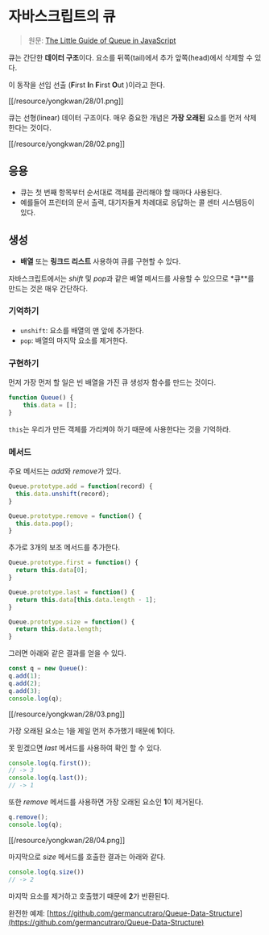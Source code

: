 # 자바스크립트의 큐

> 원문: [The Little Guide of Queue in JavaScript](https://hackernoon.com/the-little-guide-of-queue-in-javascript-4f67e79260d9)

큐는 간단한 **데이터 구조**이다. 요소를 뒤쪽(tail)에서 추가 앞쪽(head)에서 삭제할 수 있다.

이 동작을 선입 선출 (**F**irst **I**n **F**irst **O**ut )이라고 한다.

[[/resource/yongkwan/28/01.png]]

큐는 선형(linear) 데이터 구조이다. 매우 중요한 개념은 **가장 오래된** 요소를 먼저 삭제한다는 것이다.

[[/resource/yongkwan/28/02.png]]

## 응용

-   큐는 첫 번째 항목부터 순서대로 객체를 관리해야 할 때마다 사용된다.
-   예를들어 프린터의 문서 출력, 대기자들게 차례대로 응답하는 콜 센터 시스템등이 있다.

## 생성

-   **배열** 또는 **링크드 리스트** 사용하여 큐를 구현할 수 있다.

자바스크립트에서는 *shift* 및 *pop*과 같은 배열 메서드를 사용할 수 있으므로 *큐**를 만드는 것은 매우 간단하다.

### 기억하기

- `unshift`: 요소를 배열의 맨 앞에 추가한다.
- `pop`: 배열의 마지막 요소를 제거한다.

### 구현하기

먼저 가장 먼저 할 일은 빈 배열을 가진 큐 생성자 함수를 만드는 것이다.

```js
function Queue() {  
	this.data = [];  
}
```
`this`는 우리가 만든 객체를 가리켜야 하기 때문에  사용한다는 것을 기억하라.

### 메서드 

주요 메서드는 *add*와 *remove*가 있다.

```js
Queue.prototype.add = function(record) {  
  this.data.unshift(record);  
}

Queue.prototype.remove = function() {  
  this.data.pop();  
}
```

추가로 3개의 보조 메서드를 추가한다.

```js
Queue.prototype.first = function() {  
  return this.data[0];  
}

Queue.prototype.last = function() {  
  return this.data[this.data.length - 1];  
}

Queue.prototype.size = function() {  
  return this.data.length;  
}
```

그러면 아래와 같은 결과를 얻을 수 있다.

```js
const q = new Queue():  
q.add(1);  
q.add(2);  
q.add(3);  
console.log(q);
```

[[/resource/yongkwan/28/03.png]]

가장 오래된 요소는 1을 제일 먼저 추가했기 때문에 **1**이다. 

못 믿겠으면 *last* 메서드를 사용하여 확인 할 수 있다.

```js
console.log(q.first());  
// -> 3
console.log(q.last());  
// -> 1
```

또한 *remove* 메서드를 사용하면 가장 오래된 요소인 **1**이 제거된다.

```js
q.remove();  
console.log(q);
```

[[/resource/yongkwan/28/04.png]]

마지막으로 *size* 메서드를 호출한 결과는 아래와 같다.

```js
console.log(q.size())  
// -> 2
```

마지막 요소를 제거하고 호출했기 때문에 **2**가 반환된다.

완전한 예제: [https://github.com/germancutraro/Queue-Data-Structure](https://github.com/germancutraro/Queue-Data-Structure)